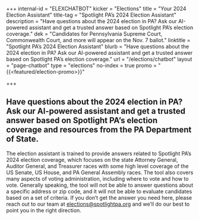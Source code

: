 +++
internal-id = "ELEXCHATBOT"
kicker = "Elections"
title = "Your 2024 Election Assistant"
title-tag = "Spotlight PA’s 2024 Election Assistant"
description = "Have questions about the 2024 election in PA? Ask our AI-powered assistant and get a trusted answer based on Spotlight PA’s election coverage."
dek = "Candidates for Pennsylvania Supreme Court, Commonwealth Court, and more will appear on the Nov. 7 ballot."
linktitle = "Spotlight PA’s 2024 Election Assistant"
blurb = "Have questions about the 2024 election in PA? Ask our AI-powered assistant and get a trusted answer based on Spotlight PA’s election coverage."
url = "/elections/chatbot"
layout = "page-chatbot"
type = "elections"
no-index = true
promo = "{{<featured/election-promo>}}"

+++
## Have questions about the 2024 election in PA? Ask our AI-powered assistant and get a trusted answer based on Spotlight PA’s election coverage and resources from the PA Department of State.

The election assistant is trained to provide answers related to Spotlight PA’s 2024 election coverage, which focuses on the state Attorney General, Auditor General, and Treasurer races with some high level coverage of the US Senate, US House, and PA General Assembly races. The tool also covers many aspects of voting administration, including where to vote and how to vote. Generally speaking, the tool will not be able to answer questions about a specific address or zip code, and it will not be able to evaluate candidates based on a set of criteria. If you don’t get the answer you need here, please reach out to our team at [elections@spotlightpa.org](mailto:elections@spotlightpa.org) and we’ll do our best to point you in the right direction.

